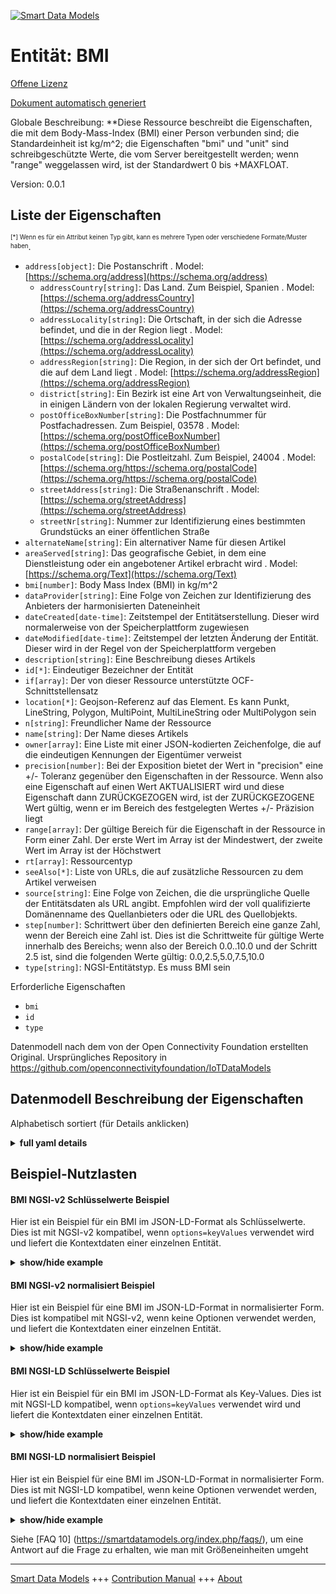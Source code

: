 <!-- 10-Header -->  
[![Smart Data Models](https://smartdatamodels.org/wp-content/uploads/2022/01/SmartDataModels_logo.png "Logo")](https://smartdatamodels.org)  
Entität: BMI  
============<!-- /10-Header -->  
<!-- 15-License -->  
[Offene Lizenz](https://github.com/smart-data-models//dataModel.OCF/blob/master/BMI/LICENSE.md)  
[Dokument automatisch generiert](https://docs.google.com/presentation/d/e/2PACX-1vTs-Ng5dIAwkg91oTTUdt8ua7woBXhPnwavZ0FxgR8BsAI_Ek3C5q97Nd94HS8KhP-r_quD4H0fgyt3/pub?start=false&loop=false&delayms=3000#slide=id.gb715ace035_0_60)  
<!-- /15-License -->  
<!-- 20-Description -->  
Globale Beschreibung: **Diese Ressource beschreibt die Eigenschaften, die mit dem Body-Mass-Index (BMI) einer Person verbunden sind; die Standardeinheit ist kg/m^2; die Eigenschaften "bmi" und "unit" sind schreibgeschützte Werte, die vom Server bereitgestellt werden; wenn "range" weggelassen wird, ist der Standardwert 0 bis +MAXFLOAT.  
Version: 0.0.1  
<!-- /20-Description -->  
<!-- 30-PropertiesList -->  

## Liste der Eigenschaften  

<sup><sub>[*] Wenn es für ein Attribut keinen Typ gibt, kann es mehrere Typen oder verschiedene Formate/Muster haben</sub></sup>.  
- `address[object]`: Die Postanschrift  . Model: [https://schema.org/address](https://schema.org/address)	- `addressCountry[string]`: Das Land. Zum Beispiel, Spanien  . Model: [https://schema.org/addressCountry](https://schema.org/addressCountry)  
	- `addressLocality[string]`: Die Ortschaft, in der sich die Adresse befindet, und die in der Region liegt  . Model: [https://schema.org/addressLocality](https://schema.org/addressLocality)  
	- `addressRegion[string]`: Die Region, in der sich der Ort befindet, und die auf dem Land liegt  . Model: [https://schema.org/addressRegion](https://schema.org/addressRegion)  
	- `district[string]`: Ein Bezirk ist eine Art von Verwaltungseinheit, die in einigen Ländern von der lokalen Regierung verwaltet wird.    
	- `postOfficeBoxNumber[string]`: Die Postfachnummer für Postfachadressen. Zum Beispiel, 03578  . Model: [https://schema.org/postOfficeBoxNumber](https://schema.org/postOfficeBoxNumber)  
	- `postalCode[string]`: Die Postleitzahl. Zum Beispiel, 24004  . Model: [https://schema.org/https://schema.org/postalCode](https://schema.org/https://schema.org/postalCode)  
	- `streetAddress[string]`: Die Straßenanschrift  . Model: [https://schema.org/streetAddress](https://schema.org/streetAddress)  
	- `streetNr[string]`: Nummer zur Identifizierung eines bestimmten Grundstücks an einer öffentlichen Straße    
- `alternateName[string]`: Ein alternativer Name für diesen Artikel  - `areaServed[string]`: Das geografische Gebiet, in dem eine Dienstleistung oder ein angebotener Artikel erbracht wird  . Model: [https://schema.org/Text](https://schema.org/Text)- `bmi[number]`: Body Mass Index (BMI) in kg/m^2  - `dataProvider[string]`: Eine Folge von Zeichen zur Identifizierung des Anbieters der harmonisierten Dateneinheit  - `dateCreated[date-time]`: Zeitstempel der Entitätserstellung. Dieser wird normalerweise von der Speicherplattform zugewiesen  - `dateModified[date-time]`: Zeitstempel der letzten Änderung der Entität. Dieser wird in der Regel von der Speicherplattform vergeben  - `description[string]`: Eine Beschreibung dieses Artikels  - `id[*]`: Eindeutiger Bezeichner der Entität  - `if[array]`: Der von dieser Ressource unterstützte OCF-Schnittstellensatz  - `location[*]`: Geojson-Referenz auf das Element. Es kann Punkt, LineString, Polygon, MultiPoint, MultiLineString oder MultiPolygon sein  - `n[string]`: Freundlicher Name der Ressource  - `name[string]`: Der Name dieses Artikels  - `owner[array]`: Eine Liste mit einer JSON-kodierten Zeichenfolge, die auf die eindeutigen Kennungen der Eigentümer verweist  - `precision[number]`: Bei der Exposition bietet der Wert in "precision" eine +/- Toleranz gegenüber den Eigenschaften in der Ressource. Wenn also eine Eigenschaft auf einen Wert AKTUALISIERT wird und diese Eigenschaft dann ZURÜCKGEZOGEN wird, ist der ZURÜCKGEZOGENE Wert gültig, wenn er im Bereich des festgelegten Wertes +/- Präzision liegt  - `range[array]`: Der gültige Bereich für die Eigenschaft in der Ressource in Form einer Zahl. Der erste Wert im Array ist der Mindestwert, der zweite Wert im Array ist der Höchstwert  - `rt[array]`: Ressourcentyp  - `seeAlso[*]`: Liste von URLs, die auf zusätzliche Ressourcen zu dem Artikel verweisen  - `source[string]`: Eine Folge von Zeichen, die die ursprüngliche Quelle der Entitätsdaten als URL angibt. Empfohlen wird der voll qualifizierte Domänenname des Quellanbieters oder die URL des Quellobjekts.  - `step[number]`: Schrittwert über den definierten Bereich eine ganze Zahl, wenn der Bereich eine Zahl ist.  Dies ist die Schrittweite für gültige Werte innerhalb des Bereichs; wenn also der Bereich 0.0..10.0 und der Schritt 2.5 ist, sind die folgenden Werte gültig: 0.0,2.5,5.0,7.5,10.0  - `type[string]`: NGSI-Entitätstyp. Es muss BMI sein  <!-- /30-PropertiesList -->  
<!-- 35-RequiredProperties -->  
Erforderliche Eigenschaften  
- `bmi`  - `id`  - `type`  <!-- /35-RequiredProperties -->  
<!-- 40-RequiredProperties -->  
Datenmodell nach dem von der Open Connectivity Foundation erstellten Original. Ursprüngliches Repository in https://github.com/openconnectivityfoundation/IoTDataModels  
<!-- /40-RequiredProperties -->  
<!-- 50-DataModelHeader -->  
## Datenmodell Beschreibung der Eigenschaften  
Alphabetisch sortiert (für Details anklicken)  
<!-- /50-DataModelHeader -->  
<!-- 60-ModelYaml -->  
<details><summary><strong>full yaml details</strong></summary>    
```yaml  
BMI:    
  description: 'This Resource describes the Properties associated with a person''s Body Mass Index (BMI).The unit, which is the default unit, is kg/m^2.The bmi and unit Properties are read-only values that are provided by the server.When range is omitted the default is 0 to +MAXFLOAT.'    
  properties:    
    address:    
      description: The mailing address    
      properties:    
        addressCountry:    
          description: 'The country. For example, Spain'    
          type: string    
          x-ngsi:    
            model: https://schema.org/addressCountry    
            type: Property    
        addressLocality:    
          description: 'The locality in which the street address is, and which is in the region'    
          type: string    
          x-ngsi:    
            model: https://schema.org/addressLocality    
            type: Property    
        addressRegion:    
          description: 'The region in which the locality is, and which is in the country'    
          type: string    
          x-ngsi:    
            model: https://schema.org/addressRegion    
            type: Property    
        district:    
          description: 'A district is a type of administrative division that, in some countries, is managed by the local government'    
          type: string    
          x-ngsi:    
            type: Property    
        postOfficeBoxNumber:    
          description: 'The post office box number for PO box addresses. For example, 03578'    
          type: string    
          x-ngsi:    
            model: https://schema.org/postOfficeBoxNumber    
            type: Property    
        postalCode:    
          description: 'The postal code. For example, 24004'    
          type: string    
          x-ngsi:    
            model: https://schema.org/https://schema.org/postalCode    
            type: Property    
        streetAddress:    
          description: The street address    
          type: string    
          x-ngsi:    
            model: https://schema.org/streetAddress    
            type: Property    
        streetNr:    
          description: Number identifying a specific property on a public street    
          type: string    
          x-ngsi:    
            type: Property    
      type: object    
      x-ngsi:    
        model: https://schema.org/address    
        type: Property    
    alternateName:    
      description: An alternative name for this item    
      type: string    
      x-ngsi:    
        type: Property    
    areaServed:    
      description: The geographic area where a service or offered item is provided    
      type: string    
      x-ngsi:    
        model: https://schema.org/Text    
        type: Property    
    bmi:    
      description: Body Mass Index (BMI) in kg/m^2    
      minimum: 0.0    
      readOnly: true    
      type: number    
      x-ngsi:    
        type: Property    
    dataProvider:    
      description: A sequence of characters identifying the provider of the harmonised data entity    
      type: string    
      x-ngsi:    
        type: Property    
    dateCreated:    
      description: Entity creation timestamp. This will usually be allocated by the storage platform    
      format: date-time    
      type: string    
      x-ngsi:    
        type: Property    
    dateModified:    
      description: Timestamp of the last modification of the entity. This will usually be allocated by the storage platform    
      format: date-time    
      type: string    
      x-ngsi:    
        type: Property    
    description:    
      description: A description of this item    
      type: string    
      x-ngsi:    
        type: Property    
    id:    
      anyOf:    
        - description: Identifier format of any NGSI entity    
          maxLength: 256    
          minLength: 1    
          pattern: ^[\w\-\.\{\}\$\+\*\[\]`|~^@!,:\\]+$    
          type: string    
          x-ngsi:    
            type: Property    
        - description: Identifier format of any NGSI entity    
          format: uri    
          type: string    
          x-ngsi:    
            type: Property    
      description: Unique identifier of the entity    
      x-ngsi:    
        type: Property    
    if:    
      description: The OCF Interface set supported by this Resource    
      items:    
        enum:    
          - oic.if.s    
          - oic.if.baseline    
        maxLength: 64    
        type: string    
      minItems: 1    
      readOnly: true    
      type: array    
      uniqueItems: true    
      x-ngsi:    
        type: Property    
    location:    
      description: 'Geojson reference to the item. It can be Point, LineString, Polygon, MultiPoint, MultiLineString or MultiPolygon'    
      oneOf:    
        - description: Geojson reference to the item. Point    
          properties:    
            bbox:    
              items:    
                type: number    
              minItems: 4    
              type: array    
            coordinates:    
              items:    
                type: number    
              minItems: 2    
              type: array    
            type:    
              enum:    
                - Point    
              type: string    
          required:    
            - type    
            - coordinates    
          title: GeoJSON Point    
          type: object    
          x-ngsi:    
            type: GeoProperty    
        - description: Geojson reference to the item. LineString    
          properties:    
            bbox:    
              items:    
                type: number    
              minItems: 4    
              type: array    
            coordinates:    
              items:    
                items:    
                  type: number    
                minItems: 2    
                type: array    
              minItems: 2    
              type: array    
            type:    
              enum:    
                - LineString    
              type: string    
          required:    
            - type    
            - coordinates    
          title: GeoJSON LineString    
          type: object    
          x-ngsi:    
            type: GeoProperty    
        - description: Geojson reference to the item. Polygon    
          properties:    
            bbox:    
              items:    
                type: number    
              minItems: 4    
              type: array    
            coordinates:    
              items:    
                items:    
                  items:    
                    type: number    
                  minItems: 2    
                  type: array    
                minItems: 4    
                type: array    
              type: array    
            type:    
              enum:    
                - Polygon    
              type: string    
          required:    
            - type    
            - coordinates    
          title: GeoJSON Polygon    
          type: object    
          x-ngsi:    
            type: GeoProperty    
        - description: Geojson reference to the item. MultiPoint    
          properties:    
            bbox:    
              items:    
                type: number    
              minItems: 4    
              type: array    
            coordinates:    
              items:    
                items:    
                  type: number    
                minItems: 2    
                type: array    
              type: array    
            type:    
              enum:    
                - MultiPoint    
              type: string    
          required:    
            - type    
            - coordinates    
          title: GeoJSON MultiPoint    
          type: object    
          x-ngsi:    
            type: GeoProperty    
        - description: Geojson reference to the item. MultiLineString    
          properties:    
            bbox:    
              items:    
                type: number    
              minItems: 4    
              type: array    
            coordinates:    
              items:    
                items:    
                  items:    
                    type: number    
                  minItems: 2    
                  type: array    
                minItems: 2    
                type: array    
              type: array    
            type:    
              enum:    
                - MultiLineString    
              type: string    
          required:    
            - type    
            - coordinates    
          title: GeoJSON MultiLineString    
          type: object    
          x-ngsi:    
            type: GeoProperty    
        - description: Geojson reference to the item. MultiLineString    
          properties:    
            bbox:    
              items:    
                type: number    
              minItems: 4    
              type: array    
            coordinates:    
              items:    
                items:    
                  items:    
                    items:    
                      type: number    
                    minItems: 2    
                    type: array    
                  minItems: 4    
                  type: array    
                type: array    
              type: array    
            type:    
              enum:    
                - MultiPolygon    
              type: string    
          required:    
            - type    
            - coordinates    
          title: GeoJSON MultiPolygon    
          type: object    
          x-ngsi:    
            type: GeoProperty    
      x-ngsi:    
        type: GeoProperty    
    n:    
      description: Friendly name of the Resource    
      maxLength: 64    
      readOnly: true    
      type: string    
      x-ngsi:    
        type: Property    
    name:    
      description: The name of this item    
      type: string    
      x-ngsi:    
        type: Property    
    owner:    
      description: A List containing a JSON encoded sequence of characters referencing the unique Ids of the owner(s)    
      items:    
        anyOf:    
          - description: Identifier format of any NGSI entity    
            maxLength: 256    
            minLength: 1    
            pattern: ^[\w\-\.\{\}\$\+\*\[\]`|~^@!,:\\]+$    
            type: string    
            x-ngsi:    
              type: Property    
          - description: Identifier format of any NGSI entity    
            format: uri    
            type: string    
            x-ngsi:    
              type: Property    
        description: Unique identifier of the entity    
        x-ngsi:    
          type: Property    
      type: array    
      x-ngsi:    
        type: Property    
    precision:    
      description: 'When exposed the value in ''precision'' provides a +/- tolerance against the Properties in the Resource. Thus if a Property is UPDATED to a value and that Property then RETRIEVED, the RETRIEVED value is valid if in the range of the set value +/- precision'    
      readOnly: true    
      type: number    
      x-ngsi:    
        type: Property    
    range:    
      description: 'The valid range for the Property in the Resource as a number. The first value in the array is the minimum value, the second value in the array is the maximum value'    
      items:    
        type: number    
      maxItems: 2    
      minItems: 2    
      readOnly: true    
      type: array    
      x-ngsi:    
        type: Property    
    rt:    
      description: Resource Type    
      items:    
        enum:    
          - oic.r.bmi    
        maxLength: 64    
        type: string    
      minItems: 1    
      readOnly: true    
      type: array    
      uniqueItems: true    
      x-ngsi:    
        type: Property    
    seeAlso:    
      description: list of uri pointing to additional resources about the item    
      oneOf:    
        - items:    
            format: uri    
            type: string    
          minItems: 1    
          type: array    
        - format: uri    
          type: string    
      x-ngsi:    
        type: Property    
    source:    
      description: 'A sequence of characters giving the original source of the entity data as a URL. Recommended to be the fully qualified domain name of the source provider, or the URL to the source object'    
      type: string    
      x-ngsi:    
        type: Property    
    step:    
      description: 'Step value across the defined range an integer when the range is a number.  This is the increment for valid values across the range; so if range is 0.0..10.0 and step is 2.5 then valid values are 0.0,2.5,5.0,7.5,10.0'    
      readOnly: true    
      type: number    
      x-ngsi:    
        type: Property    
    type:    
      description: NGSI entity type. It has to be BMI    
      enum:    
        - BMI    
      type: string    
      x-ngsi:    
        type: Property    
  required:    
    - bmi    
    - id    
    - type    
  type: object    
  x-derived-from: https://raw.githubusercontent.com/openconnectivityfoundation/IoTDataModels/master/BMIResURI.swagger.json    
  x-disclaimer: 'Redistribution and use in source and binary forms, with or without modification, are permitted  provided that the license conditions are met. Copyleft (c) 2022 Contributors to Smart Data Models Program'    
  x-license-url: https://github.com/smart-data-models/dataModel.OCF/blob/master/BMI/LICENSE.md    
  x-model-schema: https://smart-data-models.github.io/dataModel.OCF/BMI/schema.json    
  x-model-tags: OCF    
  x-version: 0.0.1    
```  
</details>    
<!-- /60-ModelYaml -->  
<!-- 70-MiddleNotes -->  
<!-- /70-MiddleNotes -->  
<!-- 80-Examples -->  
## Beispiel-Nutzlasten  
#### BMI NGSI-v2 Schlüsselwerte Beispiel  
Hier ist ein Beispiel für ein BMI im JSON-LD-Format als Schlüsselwerte. Dies ist mit NGSI-v2 kompatibel, wenn `options=keyValues` verwendet wird und liefert die Kontextdaten einer einzelnen Entität.  
<details><summary><strong>show/hide example</strong></summary>    
```json  
{  
    "id": "urn:ngsi-ld:BMI:id:JQXP:11604104",  
    "dateCreated": "2023-04-27T03:38:23Z",  
    "dateModified": "1999-07-17T13:50:02Z",  
    "source": "Student civil cultural worry. Democrat woman fine soon example education. Add adult democratic wind la",  
    "name": "Speech marriage treat family understand your voice newspaper. Child cover treat high pretty item profes",  
    "alternateName": "Program fish girl our offer pick.",  
    "description": "Act situation own stop must song. Treatment future professor follow difference job. When activity dec",  
    "dataProvider": "Science various imagine usually can two expect. Seat president item reveal federal send.",  
    "owner": [  
        "urn:ngsi-ld:BMI:items:ANAV:58006639",  
        "urn:ngsi-ld:BMI:items:ODIH:85202865"  
    ],  
    "seeAlso": [  
        "urn:ngsi-ld:BMI:items:RQXM:68509576"  
    ],  
    "location": {  
        "type": "Point",  
        "coordinates": [  
            -44.575855,  
            76.463418  
        ]  
    },  
    "address": {  
        "streetAddress": "Message generation across listen despite.",  
        "addressLocality": "Experie",  
        "addressRegion": "Serious investment teacher identify before about not. Analysis scientist expert itself down can.",  
        "addressCountry": "Star thing least Congress toward main. Hospital down door tonight from ",  
        "postalCode": "Environmental with suddenly detail huge finally. Father position strategy air. Partner least fly relate new cam",  
        "postOfficeBoxNumber": "Reduce morning field. Market something front price ma",  
        "streetNr": "Four blood chance heart public. Certain coach skill already fire picture future lis",  
        "district": "Ca"  
    },  
    "areaServed": "Recently sing high energy million show enter. College full allow put cove",  
    "rt": [  
        "oic.r.bmi"  
    ],  
    "bmi": 294.7,  
    "range": [  
        341.6,  
        577.3  
    ],  
    "step": 64.0,  
    "precision": 901.2,  
    "n": "Significant although boy includin",  
    "if": [  
        "oic.if.s"  
    ],  
    "type": "BMI"  
}  
```  
</details>  
#### BMI NGSI-v2 normalisiert Beispiel  
Hier ist ein Beispiel für eine BMI im JSON-LD-Format in normalisierter Form. Dies ist kompatibel mit NGSI-v2, wenn keine Optionen verwendet werden, und liefert die Kontextdaten einer einzelnen Entität.  
<details><summary><strong>show/hide example</strong></summary>    
```json  
{  
    "id": "urn:ngsi-ld:BMI:id:JQXP:11604104",  
    "dateCreated": {  
        "type": "DateTime",  
        "value": "2023-04-27T03:38:23Z"  
    },  
    "dateModified": {  
        "type": "DateTime",  
        "value": "1999-07-17T13:50:02Z"  
    },  
    "source": {  
        "type": "Text",  
        "value": "Student civil cultural worry. Democrat woman fine soon example education. Add adult democratic wind la"  
    },  
    "name": {  
        "type": "Text",  
        "value": "Speech marriage treat family understand your voice newspaper. Child cover treat high pretty item profes"  
    },  
    "alternateName": {  
        "type": "Text",  
        "value": "Program fish girl our offer pick."  
    },  
    "description": {  
        "type": "Text",  
        "value": "Act situation own stop must song. Treatment future professor follow difference job. When activity dec"  
    },  
    "dataProvider": {  
        "type": "Text",  
        "value": "Science various imagine usually can two expect. Seat president item reveal federal send."  
    },  
    "owner": {  
        "type": "StructuredValue",  
        "value": [  
            "urn:ngsi-ld:BMI:items:ANAV:58006639",  
            "urn:ngsi-ld:BMI:items:ODIH:85202865"  
        ]  
    },  
    "seeAlso": {  
        "type": "StructuredValue",  
        "value": [  
            "urn:ngsi-ld:BMI:items:RQXM:68509576"  
        ]  
    },  
    "location": {  
        "type": "geo:json",  
        "value": {  
            "type": "Point",  
            "coordinates": [  
                -44.575855,  
                76.463418  
            ]  
        }  
    },  
    "address": {  
        "type": "StructuredValue",  
        "value": {  
            "streetAddress": "Message generation across listen despite.",  
            "addressLocality": "Experie",  
            "addressRegion": "Serious investment teacher identify before about not. Analysis scientist expert itself down can.",  
            "addressCountry": "Star thing least Congress toward main. Hospital down door tonight from ",  
            "postalCode": "Environmental with suddenly detail huge finally. Father position strategy air. Partner least fly relate new cam",  
            "postOfficeBoxNumber": "Reduce morning field. Market something front price ma",  
            "streetNr": "Four blood chance heart public. Certain coach skill already fire picture future lis",  
            "district": "Ca"  
        }  
    },  
    "areaServed": {  
        "type": "Text",  
        "value": "Recently sing high energy million show enter. College full allow put cove"  
    },  
    "rt": {  
        "type": "StructuredValue",  
        "value": [  
            "oic.r.bmi"  
        ]  
    },  
    "bmi": {  
        "type": "Number",  
        "value": 294.7  
    },  
    "range": {  
        "type": "StructuredValue",  
        "value": [  
            341.6,  
            577.3  
        ]  
    },  
    "step": {  
        "type": "Number",  
        "value": 64.0  
    },  
    "precision": {  
        "type": "Number",  
        "value": 901.2  
    },  
    "n": {  
        "type": "Text",  
        "value": "Significant although boy includin"  
    },  
    "if": {  
        "type": "StructuredValue",  
        "value": [  
            "oic.if.s"  
        ]  
    },  
    "type": "BMI"  
}  
```  
</details>  
#### BMI NGSI-LD Schlüsselwerte Beispiel  
Hier ist ein Beispiel für ein BMI im JSON-LD-Format als Key-Values. Dies ist mit NGSI-LD kompatibel, wenn `options=keyValues` verwendet wird und liefert die Kontextdaten einer einzelnen Entität.  
<details><summary><strong>show/hide example</strong></summary>    
```json  
{  
    "id": "urn:ngsi-ld:BMI:id:JQXP:11604104",  
    "dateCreated": "2023-04-27T03:38:23Z",  
    "dateModified": "1999-07-17T13:50:02Z",  
    "source": "Student civil cultural worry. Democrat woman fine soon example education. Add adult democratic wind la",  
    "name": "Speech marriage treat family understand your voice newspaper. Child cover treat high pretty item profes",  
    "alternateName": "Program fish girl our offer pick.",  
    "description": "Act situation own stop must song. Treatment future professor follow difference job. When activity dec",  
    "dataProvider": "Science various imagine usually can two expect. Seat president item reveal federal send.",  
    "owner": [  
        "urn:ngsi-ld:BMI:items:ANAV:58006639",  
        "urn:ngsi-ld:BMI:items:ODIH:85202865"  
    ],  
    "seeAlso": [  
        "urn:ngsi-ld:BMI:items:RQXM:68509576"  
    ],  
    "location": {  
        "type": "Point",  
        "coordinates": [  
            -44.575855,  
            76.463418  
        ]  
    },  
    "address": {  
        "streetAddress": "Message generation across listen despite.",  
        "addressLocality": "Experie",  
        "addressRegion": "Serious investment teacher identify before about not. Analysis scientist expert itself down can.",  
        "addressCountry": "Star thing least Congress toward main. Hospital down door tonight from ",  
        "postalCode": "Environmental with suddenly detail huge finally. Father position strategy air. Partner least fly relate new cam",  
        "postOfficeBoxNumber": "Reduce morning field. Market something front price ma",  
        "streetNr": "Four blood chance heart public. Certain coach skill already fire picture future lis",  
        "district": "Ca"  
    },  
    "areaServed": "Recently sing high energy million show enter. College full allow put cove",  
    "rt": [  
        "oic.r.bmi"  
    ],  
    "bmi": 294.7,  
    "range": [  
        341.6,  
        577.3  
    ],  
    "step": 64.0,  
    "precision": 901.2,  
    "n": "Significant although boy includin",  
    "if": [  
        "oic.if.s"  
    ],  
    "type": "BMI",  
    "@context": [  
        "https://smartdatamodels.org/context.jsonld"  
    ]  
}  
```  
</details>  
#### BMI NGSI-LD normalisiert Beispiel  
Hier ist ein Beispiel für eine BMI im JSON-LD-Format in normalisierter Form. Dies ist mit NGSI-LD kompatibel, wenn keine Optionen verwendet werden, und liefert die Kontextdaten einer einzelnen Entität.  
<details><summary><strong>show/hide example</strong></summary>    
```json  
{  
    "id": "urn:ngsi-ld:BMI:id:JQXP:11604104",  
    "dateCreated": {  
        "type": "Property",  
        "value": {  
            "@type": "DateTime",  
            "@value": "2023-04-27T03:38:23Z"  
        }  
    },  
    "dateModified": {  
        "type": "Property",  
        "value": {  
            "@type": "DateTime",  
            "@value": "1999-07-17T13:50:02Z"  
        }  
    },  
    "source": {  
        "type": "Property",  
        "value": "Student civil cultural worry. Democrat woman fine soon example education. Add adult democratic wind la"  
    },  
    "name": {  
        "type": "Property",  
        "value": "Speech marriage treat family understand your voice newspaper. Child cover treat high pretty item profes"  
    },  
    "alternateName": {  
        "type": "Property",  
        "value": "Program fish girl our offer pick."  
    },  
    "description": {  
        "type": "Property",  
        "value": "Act situation own stop must song. Treatment future professor follow difference job. When activity dec"  
    },  
    "dataProvider": {  
        "type": "Property",  
        "value": "Science various imagine usually can two expect. Seat president item reveal federal send."  
    },  
    "owner": {  
        "type": "Property",  
        "value": [  
            "urn:ngsi-ld:BMI:items:ANAV:58006639",  
            "urn:ngsi-ld:BMI:items:ODIH:85202865"  
        ]  
    },  
    "seeAlso": {  
        "type": "Property",  
        "value": [  
            "urn:ngsi-ld:BMI:items:RQXM:68509576"  
        ]  
    },  
    "location": {  
        "type": "GeoProperty",  
        "value": {  
            "type": "Point",  
            "coordinates": [  
                -44.575855,  
                76.463418  
            ]  
        }  
    },  
    "address": {  
        "type": "Property",  
        "value": {  
            "streetAddress": "Message generation across listen despite.",  
            "addressLocality": "Experie",  
            "addressRegion": "Serious investment teacher identify before about not. Analysis scientist expert itself down can.",  
            "addressCountry": "Star thing least Congress toward main. Hospital down door tonight from ",  
            "postalCode": "Environmental with suddenly detail huge finally. Father position strategy air. Partner least fly relate new cam",  
            "postOfficeBoxNumber": "Reduce morning field. Market something front price ma",  
            "streetNr": "Four blood chance heart public. Certain coach skill already fire picture future lis",  
            "district": "Ca"  
        }  
    },  
    "areaServed": {  
        "type": "Property",  
        "value": "Recently sing high energy million show enter. College full allow put cove"  
    },  
    "rt": {  
        "type": "Property",  
        "value": [  
            "oic.r.bmi"  
        ]  
    },  
    "bmi": {  
        "type": "Property",  
        "value": 294.7  
    },  
    "range": {  
        "type": "Property",  
        "value": [  
            341.6,  
            577.3  
        ]  
    },  
    "step": {  
        "type": "Property",  
        "value": 64.0  
    },  
    "precision": {  
        "type": "Property",  
        "value": 901.2  
    },  
    "n": {  
        "type": "Property",  
        "value": "Significant although boy includin"  
    },  
    "if": {  
        "type": "Property",  
        "value": [  
            "oic.if.s"  
        ]  
    },  
    "type": "BMI",  
    "@context": [  
        "https://smartdatamodels.org/context.jsonld"  
    ]  
}  
```  
</details><!-- /80-Examples -->  
<!-- 90-FooterNotes -->  
<!-- /90-FooterNotes -->  
<!-- 95-Units -->  
Siehe [FAQ 10] (https://smartdatamodels.org/index.php/faqs/), um eine Antwort auf die Frage zu erhalten, wie man mit Größeneinheiten umgeht  
<!-- /95-Units -->  
<!-- 97-LastFooter -->  
---  
[Smart Data Models](https://smartdatamodels.org) +++ [Contribution Manual](https://bit.ly/contribution_manual) +++ [About](https://bit.ly/Introduction_SDM)<!-- /97-LastFooter -->  
